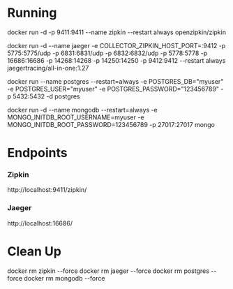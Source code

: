 # Running

docker run -d -p 9411:9411 --name zipkin --restart always openzipkin/zipkin

docker run -d --name jaeger -e COLLECTOR_ZIPKIN_HOST_PORT=:9412 -p 5775:5775/udp -p 6831:6831/udp   -p 6832:6832/udp   -p 5778:5778   -p 16686:16686   -p 14268:14268   -p 14250:14250  -p 9412:9412 --restart always  jaegertracing/all-in-one:1.27

docker run --name postgres --restart=always -e POSTGRES_DB="myuser" -e POSTGRES_USER="myuser" -e POSTGRES_PASSWORD="123456789" -p 5432:5432 -d postgres

docker run -d --name mongodb  --restart=always -e MONGO_INITDB_ROOT_USERNAME=myuser -e MONGO_INITDB_ROOT_PASSWORD=123456789 -p 27017:27017 mongo

# Endpoints

### Zipkin

http://localhost:9411/zipkin/

### Jaeger

http://localhost:16686/

# Clean Up

docker rm zipkin --force
docker rm jaeger --force
docker rm postgres --force
docker rm mongodb --force